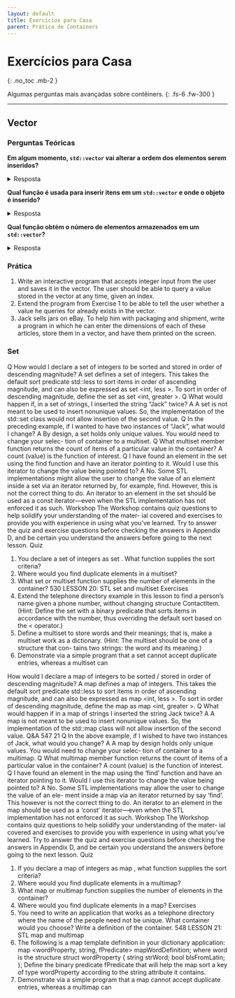 ```yaml
---
layout: default
title: Exercícios para Casa
parent: Prática de Containers
---
```


# Exercícios para Casa
{: .no_toc .mb-2 }

Algumas perguntas mais avançadas sobre contêiners.
{: .fs-6 .fw-300 }

---

## Vector

### Perguntas Teóricas

**Em algum momento, `std::vector` vai alterar a ordem dos elementos serem inseridos?**
<details><summary>Resposta</summary>
Não, o `std::vector` é um contêiner sequencial e os elementos são armazenados e acessados na mesma ordem em que são inseridos.
</details>

**Qual função é usada para inserir itens em um `std::vector` e onde o objeto é inserido?**
<details><summary>Resposta</summary>
O método `push_back()` insere elementos no final do vetor.
</details>

**Qual função obtém o número de elementos armazenados em um `std::vector`?**
<details><summary>Resposta</summary>
O método `size()` retorna o número de elementos armazenados em um vetor. A propósito, isso é verdade para todos os contêiners da STL.
</details>

### Prática

1. Write an interactive program that accepts integer input from the user and saves it in
the vector. The user should be able to query a value stored in the vector at any
time, given an index.
2. Extend the program from Exercise 1 to be able to tell the user whether a value he
queries for already exists in the vector.
3. Jack sells jars on eBay. To help him with packaging and shipment, write a program
in which he can enter the dimensions of each of these articles, store them in a
vector, and have them printed on the screen.

### Set

Q How would I declare a set of integers to be sorted and stored in order of
descending magnitude?
A set <int> defines a set of integers. This takes the default sort predicate
std::less <T> to sort items in order of ascending magnitude, and can also be
expressed as set <int, less <int> >. To sort in order of descending magnitude,
define the set as set <int, greater <int> >.
Q What would happen if, in a set of strings, I inserted the string “Jack” twice?
A A set is not meant to be used to insert nonunique values. So, the implementation
of the std::set class would not allow insertion of the second value.
Q In the preceding example, if I wanted to have two instances of “Jack”, what
would I change?
A By design, a set holds only unique values. You would need to change your selec-
tion of container to a multiset.
Q What multiset member function returns the count of items of a particular
value in the container?
A count (value) is the function of interest.
Q I have found an element in the set using the find function and have an iterator
pointing to it. Would I use this iterator to change the value being pointed to?
A No. Some STL implementations might allow the user to change the value of an
element inside a set via an iterator returned by, for example, find. However, this
is not the correct thing to do. An iterator to an element in the set should be used as
a const iterator—even when the STL implementation has not enforced it as such.
Workshop
The Workshop contains quiz questions to help solidify your understanding of the mater-
ial covered and exercises to provide you with experience in using what you’ve learned.
Try to answer the quiz and exercise questions before checking the answers in Appendix
D, and be certain you understand the answers before going to the next lesson.
Quiz
1. You declare a set of integers as set <int>. What function supplies the sort criteria?
2. Where would you find duplicate elements in a multiset?
3. What set or multiset function supplies the number of elements in the container?
530 LESSON 20: STL set and multiset
Exercises
1. Extend the telephone directory example in this lesson to find a person’s name
given a phone number, without changing structure ContactItem. (Hint: Define the
set with a binary predicate that sorts items in accordance with the number, thus
overriding the default sort based on the < operator.)
2. Define a multiset to store words and their meanings; that is, make a multiset
work as a dictionary. (Hint: The multiset should be one of a structure that con-
tains two strings: the word and its meaning.)
3. Demonstrate via a simple program that a set cannot accept duplicate entries,
whereas a multiset can
                                                     
How would I declare a map of integers to be sorted / stored in order of
descending magnitude?
A map <int> defines a map of integers. This takes the default sort predicate
std::less <T> to sort items in order of ascending magnitude, and can also be
expressed as map <int, less <int> >. To sort in order of descending magnitude,
define the map as map <int, greater <int> >.
Q What would happen if in a map of strings I inserted the string Jack twice?
A A map is not meant to be used to insert nonunique values. So, the implementation
of the std::map class will not allow insertion of the second value.
Q&A 547
21
Q In the above example, if I wished to have two instances of Jack, what would
you change?
A A map by design holds only unique values. You would need to change your selec-
tion of container to a multimap.
Q What multimap member function returns the count of items of a particular
value in the container?
A count (value) is the function of interest.
Q I have found an element in the map using the ‘find’ function and have an
iterator pointing to it. Would I use this iterator to change the value being
pointed to?
A No. Some STL implementations may allow the user to change the value of an ele-
ment inside a map via an iterator returned by say ‘find’. This however is not the
correct thing to do. An iterator to an element in the map should be used as a ‘const’
iterator—even when the STL implementation has not enforced it as such.
Workshop
The Workshop contains quiz questions to help solidify your understanding of the mater-
ial covered and exercises to provide you with experience in using what you’ve learned.
Try to answer the quiz and exercise questions before checking the answers in Appendix
D, and be certain you understand the answers before going to the next lesson.
Quiz
1. If you declare a map of integers as map <int>, what function supplies the sort
criteria?
2. Where would you find duplicate elements in a multimap?
3. What map or multimap function supplies the number of elements in the container?
4. Where would you find duplicate elements in a map?
Exercises
1. You need to write an application that works as a telephone directory where the
name of the people need not be unique. What container would you choose? Write a
definition of the container.
548 LESSON 21: STL map and multimap
2. The following is a map template definition in your dictionary application:
map <wordProperty, string, fPredicate> mapWordDefinition;
where word is the structure
struct wordProperty
{
string strWord;
bool bIsFromLatin;
};
Define the binary predicate fPredicate that will help the map sort a key of type
wordProperty according to the string attribute it contains.
3. Demonstrate via a simple program that a map cannot accept duplicate entries,
whereas a multimap can
